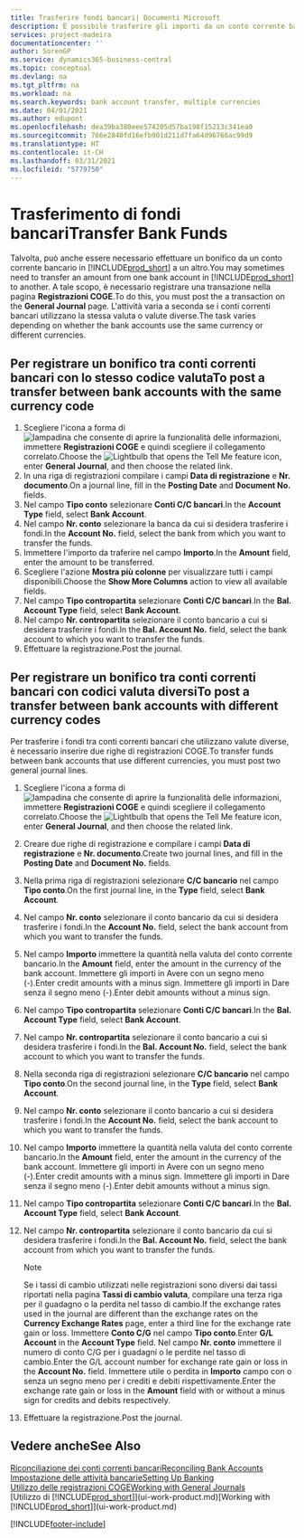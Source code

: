 ```yaml
---
title: Trasferire fondi bancari| Documenti Microsoft
description: È possibile trasferire gli importi da un conto corrente bancario a un altro, incluse le valute diverse, tramite la registrazione della transazione nelle registrazioni COGE.
services: project-madeira
documentationcenter: ''
author: SorenGP
ms.service: dynamics365-business-central
ms.topic: conceptual
ms.devlang: na
ms.tgt_pltfrm: na
ms.workload: na
ms.search.keywords: bank account transfer, multiple currencies
ms.date: 04/01/2021
ms.author: edupont
ms.openlocfilehash: dea39ba380eee574205d57ba198f15213c341ea0
ms.sourcegitcommit: 766e2840fd16efb901d211d7fa64d96766ac99d9
ms.translationtype: HT
ms.contentlocale: it-CH
ms.lasthandoff: 03/31/2021
ms.locfileid: "5779750"
---
```

# <a name="transfer-bank-funds"></a><span data-ttu-id="c7e66-103">Trasferimento di fondi bancari</span><span class="sxs-lookup"><span data-stu-id="c7e66-103">Transfer Bank Funds</span></span>
<span data-ttu-id="c7e66-104">Talvolta, può anche essere necessario effettuare un bonifico da un conto corrente bancario in [!INCLUDE[prod_short](includes/prod_short.md)] a un altro.</span><span class="sxs-lookup"><span data-stu-id="c7e66-104">You may sometimes need to transfer an amount from one bank account in [!INCLUDE[prod_short](includes/prod_short.md)] to another.</span></span> <span data-ttu-id="c7e66-105">A tale scopo, è necessario registrare una transazione nella pagina **Registrazioni COGE**.</span><span class="sxs-lookup"><span data-stu-id="c7e66-105">To do this, you must post the a transaction on the **General Journal** page.</span></span> <span data-ttu-id="c7e66-106">L'attività varia a seconda se i conti correnti bancari utilizzano la stessa valuta o valute diverse.</span><span class="sxs-lookup"><span data-stu-id="c7e66-106">The task varies depending on whether the bank accounts use the same currency or different currencies.</span></span>

## <a name="to-post-a-transfer-between-bank-accounts-with-the-same-currency-code"></a><span data-ttu-id="c7e66-107">Per registrare un bonifico tra conti correnti bancari con lo stesso codice valuta</span><span class="sxs-lookup"><span data-stu-id="c7e66-107">To post a transfer between bank accounts with the same currency code</span></span>
1. <span data-ttu-id="c7e66-108">Scegliere l'icona a forma di ![lampadina che consente di aprire la funzionalità delle informazioni](media/ui-search/search_small.png "Informazioni sull'operazione che si desidera eseguire"), immettere **Registrazioni COGE** e quindi scegliere il collegamento correlato.</span><span class="sxs-lookup"><span data-stu-id="c7e66-108">Choose the ![Lightbulb that opens the Tell Me feature](media/ui-search/search_small.png "Tell me what you want to do") icon, enter **General Journal**, and then choose the related link.</span></span>
2. <span data-ttu-id="c7e66-109">In una riga di registrazioni compilare i campi **Data di registrazione** e **Nr. documento**.</span><span class="sxs-lookup"><span data-stu-id="c7e66-109">On a journal line, fill in the **Posting Date** and **Document No.** fields.</span></span>
3. <span data-ttu-id="c7e66-110">Nel campo **Tipo conto** selezionare **Conti C/C bancari**.</span><span class="sxs-lookup"><span data-stu-id="c7e66-110">In the **Account Type** field, select **Bank Account**.</span></span>
4. <span data-ttu-id="c7e66-111">Nel campo **Nr. conto** selezionare la banca da cui si desidera trasferire i fondi.</span><span class="sxs-lookup"><span data-stu-id="c7e66-111">In the **Account No.** field, select the bank from which you want to transfer the funds.</span></span>
5. <span data-ttu-id="c7e66-112">Immettere l'importo da traferire nel campo **Importo**.</span><span class="sxs-lookup"><span data-stu-id="c7e66-112">In the **Amount** field, enter the amount to be transferred.</span></span>
6. <span data-ttu-id="c7e66-113">Scegliere l'azione **Mostra più colonne** per visualizzare tutti i campi disponibili.</span><span class="sxs-lookup"><span data-stu-id="c7e66-113">Choose the **Show More Columns** action to view all available fields.</span></span>
7. <span data-ttu-id="c7e66-114">Nel campo **Tipo contropartita** selezionare **Conti C/C bancari**.</span><span class="sxs-lookup"><span data-stu-id="c7e66-114">In the **Bal. Account Type** field, select **Bank Account**.</span></span>
8. <span data-ttu-id="c7e66-115">Nel campo **Nr. contropartita** selezionare il conto bancario a cui si desidera trasferire i fondi.</span><span class="sxs-lookup"><span data-stu-id="c7e66-115">In the **Bal. Account No.** field, select the bank account to which you want to transfer the funds.</span></span>
9. <span data-ttu-id="c7e66-116">Effettuare la registrazione.</span><span class="sxs-lookup"><span data-stu-id="c7e66-116">Post the journal.</span></span>

## <a name="to-post-a-transfer-between-bank-accounts-with-different-currency-codes"></a><span data-ttu-id="c7e66-117">Per registrare un bonifico tra conti correnti bancari con codici valuta diversi</span><span class="sxs-lookup"><span data-stu-id="c7e66-117">To post a transfer between bank accounts with different currency codes</span></span>
<span data-ttu-id="c7e66-118">Per trasferire i fondi tra conti correnti bancari che utilizzano valute diverse, è necessario inserire due righe di registrazioni COGE.</span><span class="sxs-lookup"><span data-stu-id="c7e66-118">To transfer funds between bank accounts that use different currencies, you must post two general journal lines.</span></span>

1. <span data-ttu-id="c7e66-119">Scegliere l'icona a forma di ![lampadina che consente di aprire la funzionalità delle informazioni](media/ui-search/search_small.png "Informazioni sull'operazione che si desidera eseguire"), immettere **Registrazioni COGE** e quindi scegliere il collegamento correlato.</span><span class="sxs-lookup"><span data-stu-id="c7e66-119">Choose the ![Lightbulb that opens the Tell Me feature](media/ui-search/search_small.png "Tell me what you want to do") icon, enter **General Journal**, and then choose the related link.</span></span>
2. <span data-ttu-id="c7e66-120">Creare due righe di registrazione e compilare i campi **Data di registrazione** e **Nr. documento**.</span><span class="sxs-lookup"><span data-stu-id="c7e66-120">Create two journal lines, and fill in the **Posting Date** and **Document No.** fields.</span></span>
3. <span data-ttu-id="c7e66-121">Nella prima riga di registrazioni selezionare **C/C bancario** nel campo **Tipo conto**.</span><span class="sxs-lookup"><span data-stu-id="c7e66-121">On the first journal line, in the **Type** field, select **Bank Account**.</span></span>
4. <span data-ttu-id="c7e66-122">Nel campo **Nr. conto** selezionare il conto bancario da cui si desidera trasferire i fondi.</span><span class="sxs-lookup"><span data-stu-id="c7e66-122">In the **Account No.** field, select the bank account from which you want to transfer the funds.</span></span>
5. <span data-ttu-id="c7e66-123">Nel campo **Importo** immettere la quantità nella valuta del conto corrente bancario.</span><span class="sxs-lookup"><span data-stu-id="c7e66-123">In the **Amount** field, enter the amount in the currency of the bank account.</span></span> <span data-ttu-id="c7e66-124">Immettere gli importi in Avere con un segno meno (-).</span><span class="sxs-lookup"><span data-stu-id="c7e66-124">Enter credit amounts with a minus sign.</span></span> <span data-ttu-id="c7e66-125">Immettere gli importi in Dare senza il segno meno (-).</span><span class="sxs-lookup"><span data-stu-id="c7e66-125">Enter debit amounts without a minus sign.</span></span>
6. <span data-ttu-id="c7e66-126">Nel campo **Tipo contropartita** selezionare **Conti C/C bancari**.</span><span class="sxs-lookup"><span data-stu-id="c7e66-126">In the **Bal. Account Type** field, select **Bank Account**.</span></span>
7. <span data-ttu-id="c7e66-127">Nel campo **Nr. contropartita** selezionare il conto bancario a cui si desidera trasferire i fondi.</span><span class="sxs-lookup"><span data-stu-id="c7e66-127">In the **Bal. Account No.** field, select the bank account to which you want to transfer the funds.</span></span>
8. <span data-ttu-id="c7e66-128">Nella seconda riga di registrazioni selezionare **C/C bancario** nel campo **Tipo conto**.</span><span class="sxs-lookup"><span data-stu-id="c7e66-128">On the second journal line, in the **Type** field, select **Bank Account**.</span></span>
9. <span data-ttu-id="c7e66-129">Nel campo **Nr. conto** selezionare il conto bancario a cui si desidera trasferire i fondi.</span><span class="sxs-lookup"><span data-stu-id="c7e66-129">In the **Account No.** field, select the bank account to which you want to transfer the funds.</span></span>
10. <span data-ttu-id="c7e66-130">Nel campo **Importo** immettere la quantità nella valuta del conto corrente bancario.</span><span class="sxs-lookup"><span data-stu-id="c7e66-130">In the **Amount** field, enter the amount in the currency of the bank account.</span></span> <span data-ttu-id="c7e66-131">Immettere gli importi in Avere con un segno meno (-).</span><span class="sxs-lookup"><span data-stu-id="c7e66-131">Enter credit amounts with a minus sign.</span></span> <span data-ttu-id="c7e66-132">Immettere gli importi in Dare senza il segno meno (-).</span><span class="sxs-lookup"><span data-stu-id="c7e66-132">Enter debit amounts without a minus sign.</span></span>
11. <span data-ttu-id="c7e66-133">Nel campo **Tipo contropartita** selezionare **Conti C/C bancari**.</span><span class="sxs-lookup"><span data-stu-id="c7e66-133">In the **Bal. Account Type** field, select **Bank Account**.</span></span>  
12. <span data-ttu-id="c7e66-134">Nel campo **Nr. contropartita** selezionare il conto bancario da cui si desidera trasferire i fondi.</span><span class="sxs-lookup"><span data-stu-id="c7e66-134">In the **Bal. Account No.** field, select the bank account from which you want to transfer the funds.</span></span>

    > [!NOTE]  
    > <span data-ttu-id="c7e66-135">Se i tassi di cambio utilizzati nelle registrazioni sono diversi dai tassi riportati nella pagina **Tassi di cambio valuta**, compilare una terza riga per il guadagno o la perdita nel tasso di cambio.</span><span class="sxs-lookup"><span data-stu-id="c7e66-135">If the exchange rates used in the journal are different than the exchange rates on the **Currency Exchange Rates** page, enter a third line for the exchange rate gain or loss.</span></span> <span data-ttu-id="c7e66-136">Immettere **Conto C/G** nel campo **Tipo conto**.</span><span class="sxs-lookup"><span data-stu-id="c7e66-136">Enter **G/L Account** in the **Account Type** field.</span></span> <span data-ttu-id="c7e66-137">Nel campo **Nr. conto** immettere il numero di conto C/G per i guadagni o le perdite nel tasso di cambio.</span><span class="sxs-lookup"><span data-stu-id="c7e66-137">Enter the G/L account number for exchange rate gain or loss in the **Account No.** field.</span></span> <span data-ttu-id="c7e66-138">Immettere utile o perdita in **Importo** campo con o senza un segno meno per i crediti e debiti rispettivamente.</span><span class="sxs-lookup"><span data-stu-id="c7e66-138">Enter the exchange rate gain or loss in the **Amount** field with or without a minus sign for credits and debits respectively.</span></span>
13. <span data-ttu-id="c7e66-139">Effettuare la registrazione.</span><span class="sxs-lookup"><span data-stu-id="c7e66-139">Post the journal.</span></span>

## <a name="see-also"></a><span data-ttu-id="c7e66-140">Vedere anche</span><span class="sxs-lookup"><span data-stu-id="c7e66-140">See Also</span></span>
[<span data-ttu-id="c7e66-141">Riconciliazione dei conti correnti bancari</span><span class="sxs-lookup"><span data-stu-id="c7e66-141">Reconciling Bank Accounts</span></span>](bank-manage-bank-accounts.md)  
[<span data-ttu-id="c7e66-142">Impostazione delle attività bancarie</span><span class="sxs-lookup"><span data-stu-id="c7e66-142">Setting Up Banking</span></span>](bank-setup-banking.md)  
[<span data-ttu-id="c7e66-143">Utilizzo delle registrazioni COGE</span><span class="sxs-lookup"><span data-stu-id="c7e66-143">Working with General Journals</span></span>](ui-work-general-journals.md)  
<span data-ttu-id="c7e66-144">[Utilizzo di [!INCLUDE[prod_short](includes/prod_short.md)]](ui-work-product.md)</span><span class="sxs-lookup"><span data-stu-id="c7e66-144">[Working with [!INCLUDE[prod_short](includes/prod_short.md)]](ui-work-product.md)</span></span>


[!INCLUDE[footer-include](includes/footer-banner.md)]